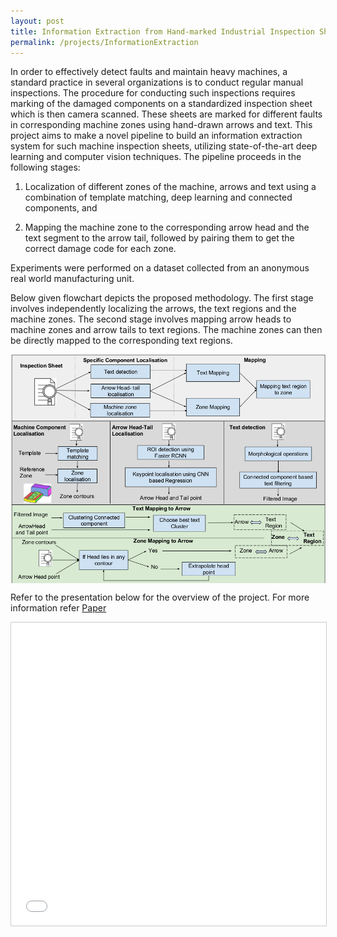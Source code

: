 ```yaml
---
layout: post
title: Information Extraction from Hand-marked Industrial Inspection Sheets
permalink: /projects/InformationExtraction
---
```


In order to effectively detect faults and maintain heavy machines, a standard practice in several organizations is to conduct regular manual inspections. The procedure for conducting such inspections requires marking of the damaged components on a standardized inspection sheet which is then camera scanned. These sheets are marked for different faults in corresponding machine zones using hand-drawn arrows and text. This project aims to make a novel pipeline to build an information extraction system for such machine inspection sheets, utilizing state-of-the-art deep learning and computer vision techniques. The pipeline proceeds in the following stages:

1. Localization of different zones of the machine, arrows and text using a combination of template matching, deep learning
and connected components, and 

2. Mapping the machine zone to the corresponding arrow head and the text segment to the arrow tail, followed by pairing them to get the correct damage code for each zone. 

Experiments were performed on a dataset collected from an anonymous real world manufacturing unit.

Below given flowchart depicts the proposed methodology. The first stage involves independently localizing the arrows, the text regions and the machine zones. The second stage involves mapping arrow heads to machine zones and arrow tails to text regions. The machine zones can then be directly mapped to the corresponding text regions.

<p>
<img src="/images/inspection_flow.jpg" align="center">
</p>

Refer to the presentation below for the overview of the project. For more information refer [Paper](https://gaurav16gupta.github.io/papers/cbdar.pdf)

<iframe src="//www.slideshare.net/slideshow/embed_code/key/oFWpMAhiqVOgUE" width="595" height="485" frameborder="0" marginwidth="0" marginheight="0" scrolling="no" style="border:1px solid #CCC; border-width:1px; margin-bottom:5px; max-width: 100%;" allowfullscreen> </iframe> 

